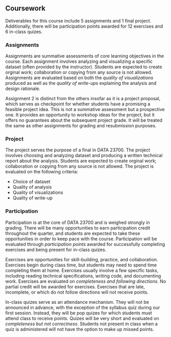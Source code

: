 ## Coursework

Deliverables for this course include 5 assignments and 1 final project. Additionally, there will be participation points awarded for 12 exercises and 6 in-class quizes. 

### Assignments

Assignments are summative assessments of core learning objectives in the course. Each assignment involves analyzing and visualizing a specific dataset (often provided by the instructor). Students are expected to create orginal work; collaboration or copying from any source is not allowed. Assignments are evaluated based on both the *quality of visualizations* produced as well as the *quality of write-ups* explaining the analysis and design rationale. 

Assignment 2 is distinct from the others insofar as it is a project proposal, which serves as checkpoint for whether students have a promising a feasible project idea. This is not a summative assessment but a prospective one. It provides an opportunity to workshop ideas for the project, but it offers no guarantees about the subsequent project grade. It will be treated the same as other assignments for grading and resubmission purposes.

### Project

The project serves the purpose of a final in DATA 23700. The project involves choosing and analyzing dataset and producing a written technical report about the analysis. Students are expected to create orginal work; collaboration or copying from any source is not allowed. The project is evaluated on the following criteria:

- Choice of dataset
- Quality of analysis
- Quality of visualizations
- Quality of write-up

### Participation

Participation is at the core of DATA 23700 and is weighed strongly in grading. There will be many opportunities to earn participation credit throughout the quarter, and students are expected to take these opportunities in order to keep pace with the course. Participation will be evaluated through *participation points* awarded for successfully completing exercises and being present for in-class quizes. 

Exercises are opportunities for skill-building, practice, and collaboration. Exercises begin during class time, but students may need to spend time completing them at home. Exercises usually involve a few specific tasks, including reading technical specifications, writing code, and documenting work. Exercises are evaluated on *completeness and following directions*. No partial credit will be awarded for exercises. Exercises that are late, incomplete, or which do not follow directions will not receive points.

In-class quizes serve as an attendance mechanism. They will not be announced in advance, with the exception of the syllabus quiz during our first session. Instead, they will be pop quizes for which students must attend class to receive points. Quizes will be very short and evaluated on *completeness but not correctness*. Students not present in class when a quiz is administered will not have the option to make up missed points.
